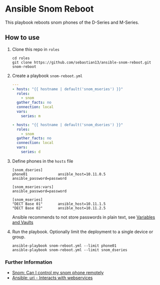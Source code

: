 # Ansible Snom Reboot

This playbook reboots snom phones of the D-Series and M-Series.

## How to use

1. Clone this repo in `roles`

	```
	cd roles
	git clone https://github.com/sebastian13/ansible-snom-reboot.git snom-reboot
	```

1. Create a playbook `snom-reboot.yml`

	```yaml
	---
	- hosts: "{{ hostname | default('snom_mseries') }}"
	  roles:
	    - snom
	  gather_facts: no
	  connection: local
	  vars:
	    series: m
	
	- hosts: "{{ hostname | default('snom_dseries') }}"
	  roles:
	    - snom
	  gather_facts: no
	  connection: local
	  vars:
	    series: d
	```

1. Define phones in the `hosts` file

	```
	[snom_dseries]
	phone01              ansible_host=10.11.0.5 ansible_password=password
	
	[snom_mseries:vars]
	ansible_password=password
	
	[snom_mseries]
	"DECT Base 01"       ansible_host=10.11.1.5
	"DECT Base 02"       ansible_host=10.11.2.5
	```
	
	Ansible recommends to not store passwords in plain text, see [Variables and Vaults](https://docs.ansible.com/ansible/latest/user_guide/playbooks_best_practices.html#best-practices-for-variables-and-vaults)
	
1. Run the playbook. Optionally limit the deployment to a single device or group.

	```
	ansible-playbook snom-reboot.yml --limit phone01
	ansible-playbook snom-reboot.yml --limit snom_dseries
	```
	
### Further Information

- [Snom: Can I control my snom phone remotely](http://wiki.snom.com/FAQ/Can_I_control_my_snom_phone_remotely)
- [Ansible: uri - Interacts with webservices](https://docs.ansible.com/ansible/latest/modules/uri_module.html)